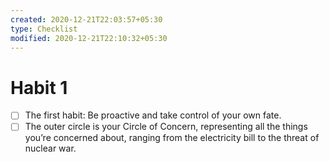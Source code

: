```yaml
---
created: 2020-12-21T22:03:57+05:30
type: Checklist
modified: 2020-12-21T22:10:32+05:30
---
```


# Habit 1

- [ ] The first habit: Be proactive and take control of your own fate.
- [ ] The outer circle is your Circle of Concern, representing all the things you’re concerned about, ranging from the electricity bill to the threat of nuclear war. 